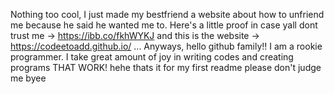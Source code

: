 Nothing too cool, I just made my bestfriend a website about how to unfriend me because he said he wanted me to.
Here's a little proof in case yall dont trust me ->
https://ibb.co/fkhWYKJ
and this is the website ->
https://codeetoadd.github.io/
... Anyways, hello github family!! 
I am a rookie programmer.
I take great amount of joy in writing codes and creating programs THAT WORK!
hehe thats it for my first readme please don't judge me byee
